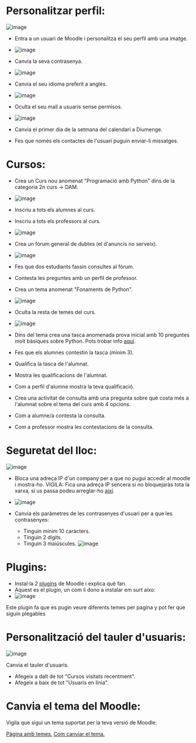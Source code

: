 # Personalitzar perfil:

![image](https://user-images.githubusercontent.com/110727546/207070729-91000a9b-782a-43ed-8f50-344d9db3ad3f.png)

- Entra a un usuari de Moodle i personalitza el seu perfil amb una imatge.
- ![image](https://user-images.githubusercontent.com/114423260/214273817-301e784e-5ac0-4f42-b828-852c5000f493.png)

- Canvia la seva contrasenya.
- ![image](https://user-images.githubusercontent.com/114423260/214273077-47a3699f-3a24-491c-adb1-b4bea2c52745.png)

- Canvia el seu idioma preferit a anglès.
- ![image](https://user-images.githubusercontent.com/114423260/214274216-f9d6f22a-fdc5-4d41-b81f-d16f85e3972e.png)

- Oculta el seu mail a usuaris sense permisos.
- ![image](https://user-images.githubusercontent.com/114423260/214274452-d0dfd436-06e5-412c-9305-f90a05dac14f.png)

- Canvia el primer dia de la setmana del calendari a Diumenge.
- Fes que només els contactes de l'usuari puguin enviar-li missatges.

# Cursos:

- Crea un Curs nou anomenat "Programació amb Python" dins de la categoria 2n curs -> DAM.
- ![image](https://user-images.githubusercontent.com/114423260/214279572-a2ffe633-ae5a-45f1-af33-2c95bc81f941.png)

- Inscriu a tots els alumnes al curs.
- Inscriu a tots els professors al curs.
- ![image](https://user-images.githubusercontent.com/114423260/214279894-f78093b4-a61c-4c47-8787-2eabf1514af0.png)

- Crea un fòrum general de dubtes (el d'anuncis no serveix).
- ![image](https://user-images.githubusercontent.com/114423260/214280154-0f539172-d825-4407-954e-67e6d8fd0fcb.png)

- Fes que dos estudiants fassin consultes al fòrum.
- Contesta les preguntes amb un perfil de professor.
- Crea un tema anomenat "Fonaments de Python".
- ![image](https://user-images.githubusercontent.com/114423260/214280402-2721e4a3-a9b5-4a89-8f90-ed0b8423177c.png)
- Oculta la resta de temes del curs.
- ![image](https://user-images.githubusercontent.com/114423260/214280484-8a61ab96-afff-4019-ad83-97418f9ac36a.png)

- Dins del tema crea una tasca anomenada prova inicial amb 10 preguntes molt bàsiques sobre Python. Pots trobar info [aqui](https://www.w3schools.com/python/).
- Fes que els alumnes contestin la tasca (mínim 3).
- Qualifica la tasca de l'alumnat.
- Mostra les qualificacions de l'alumnat.
- Com a perfil d'alumne mostra la teva qualificació.
- Crea una activitat de consulta amb una pregunta sobre què costa més a l'alumnat sobre el tema del curs amb 4 opcions.
- Com a alumne/a contesta la consulta.
- Com a professor mostra les contestacions de la consulta.

# Seguretat del lloc:

![image](https://user-images.githubusercontent.com/110727546/207085138-c3cbcb81-edee-45a1-8b11-daf20093e56d.png)


- Bloca una adreça IP d'un company per a que no pugui accedir al moodle i mostra-ho. VIGILA: Fica una adreça IP sencera si no bloquejaràs tota la xarxa, si us passa podeu arreglar-ho [així](https://moodle.org/mod/forum/discuss.php?d=323745).
- ![image](https://user-images.githubusercontent.com/114423260/215030864-a8d1d534-6239-428c-bc5f-31a9494fcefb.png)

- Canvia els paràmetres de les contrasenyes d'usuari per a que les contrasenyes:
  - Tinguin mínim 10 caràcters.
  - Tinguin 2 dígits.
  - Tinguin 3 maiúscules.
![image](https://user-images.githubusercontent.com/114423260/215031220-7c1fda8b-e5f3-4522-a132-cae4425cfce8.png)

# Plugins:

- Instal·la 2 [plugins](https://moodle.org/plugins/) de Moodle i explica què fan.
- Aquest es el plugin, un com li dono a instalar em surt aixo:
- ![image](https://user-images.githubusercontent.com/114423260/215032201-81d1e7e7-5dca-4740-944d-ca85d0079df4.png)

Este plugin fa que es pugin veure diferents temes per pagina y pot fer que siguin plegables

# Personalització del tauler d'usuaris:

![image](https://user-images.githubusercontent.com/110727546/207088651-6131a2b1-20c7-4a9f-b50a-317295ce70f1.png)

Canvia el tauler d'usuaris.

- Afegeix a dalt de tot "Cursos visitats recentment".
- Afegeix a baix de tot "Usuaris en línia".

# Canvia el tema del Moodle:

Vigila que sigui un tema suportat per la teva versió de Moodle:

[Pàgina amb temes.](https://moodle.org/plugins/browse.php?list=category&id=3)
[Com canviar el tema.](https://docs.moodle.org/24/en/Installing_a_new_theme)



